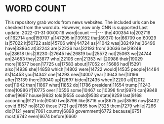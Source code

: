 # WORD COUNT
This repository grab words from news websites. The included urls can be checked from the word.db.
However, now only CNN is supported
Last update: 2022-01-31 00:00:19
word|count
---|---
the|400354
to|202719
of|162714
and|159707
a|147295
in|139152
that|89370
for|66709
on|60929
is|57022
it|50722
said|45706
with|44724
as|41042
was|38249
he|36496
have|33864
at|32243
are|32236
has|32193
from|30636
be|29249
by|28618
this|28230
i|27645
his|26819
but|25572
not|25063
we|24744
an|24653
they|23877
who|22106
cnn|21353
will|20986
their|19029
more|18577
been|17725
us|17583
about|17052
or|15686
had|15291
also|14938
she|14858
which|14802
were|14722
would|14535
people|14484
its|14453
you|14342
one|14293
new|14007
year|13643
her|13196
after|13139
there|13040
up|12697
biden|12435
when|12203
all|12012
out|11942
than|11867
what|11852
do|11786
president|11654
trump|11243
time|10986
if|10775
over|10556
some|10467
so|10398
first|9974
can|9848
other|9697
house|9632
told|9555
could|9538
state|9259
last|9168
according|9121
into|9050
two|8796
like|8716
our|8675
just|8596
now|8432
covid|8157
no|8120
those|7721
get|7655
how|7325
them|7279
while|7266
did|7121
years|7061
country|6898
government|6772
because|6751
most|6742
even|6674
before|6660
